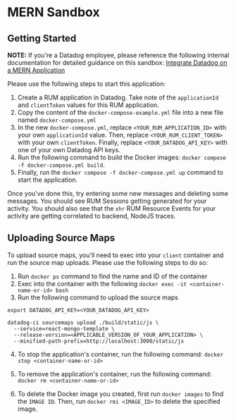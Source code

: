 # MERN Sandbox

## Getting Started

**NOTE:** If you're a Datadog employee, please reference the following internal documentation for detailed guidance on this sandbox: [Integrate Datadog on a MERN Application](https://datadoghq.atlassian.net/wiki/x/ygV9l)

Please use the following steps to start this application:

1. Create a RUM application in Datadog. Take note of the `applicationId` and `clientToken` values for this RUM application.
2. Copy the content of the `docker-compose-example.yml` file into a new file named `docker-compose.yml`
3. In the new `docker-compose.yml`, replace `<YOUR_RUM_APPLICATION_ID>` with your own `applicationId` value. Then, replace `<YOUR_RUM_CLIENT_TOKEN>` with your own `clientToken`. Finally, replace `<YOUR_DATADOG_API_KEY>` with one of your own Datadog API keys.
4. Run the following command to build the Docker images: `docker compose -f docker-compose.yml build`.
5. Finally, run the `docker compose -f docker-compose.yml up` command to start the application.

Once you've done this, try entering some new messages and deleting some messages. You should see RUM Sessions getting generated for your activity. You should also see that the `xhr` RUM Resource Events for your activity are getting correlated to backend, NodeJS traces. 

## Uploading Source Maps

To upload source maps, you'll need to exec into your `client` container and run the source map uploads. Please use the following steps to do so:

1. Run `docker ps` command to find the name and ID of the container
2. Exec into the container with the following `docker exec -it <container-name-or-id> bash`
3. Run the following command to upload the source maps
```
export DATADOG_API_KEY=<YOUR_DATADOG_API_KEY>

datadog-ci sourcemaps upload ./build/static/js \
  --service=react-mongo-template \
  --release-version=<APPLICABLE_VERSION_OF_YOUR_APPLICATION> \
  --minified-path-prefix=http://localhost:3000/static/js
```

4. To stop the application's container, run the following command: `docker stop <container-name-or-id>`

5. To remove the application's container, run the following command: `docker rm <container-name-or-id>`

8. To delete the Docker image you created, first run `docker images` to find the `IMAGE ID`. Then, run `docker rmi <IMAGE_ID>` to delete the specified image.
